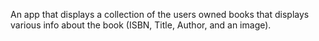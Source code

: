 An app that displays a collection of the users owned books that displays various info about the book (ISBN, Title, Author, and an image). 